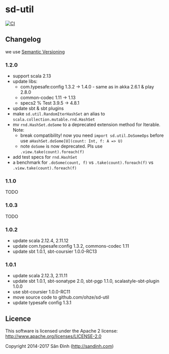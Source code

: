 sd-util
=======
[![CI](https://github.com/ohze/sd-util/actions/workflows/sbt-devops.yml/badge.svg)](https://github.com/ohze/sd-util/actions/workflows/sbt-devops.yml)

## Changelog
we use [Semantic Versioning](http://semver.org/)

### 1.2.0
+ support scala 2.13
+ update libs:
    - com.typesafe:config 1.3.2 -> 1.4.0 - same as in akka 2.6.1 & play 2.8.0
    - common-codec 1.11 -> 1.13
    - specs2 % Test 3.9.5 -> 4.8.1
+ update sbt & sbt plugins
+ make `sd.util.RandomIterHashSet` an alias to `scala.collection.mutable.rnd.HashSet`
+ mv `rnd.HashSet.doSome` to a deprecated extension method for Iterable.
    Note:
    - break compatibility! now you need `import sd.util.DoSomeOps` before use `aHashSet.doSome[U](count: Int, f: A => U)`
    - note `doSome` is now deprecated. Pls use `.view.take(count).foreach(f)`
+ add test specs for `rnd.HashSet`
+ a benchmark for `.doSome(count, f)` vs `.take(count).foreach(f)` vs `.view.take(count).foreach(f)`

### 1.1.0
TODO

### 1.0.3
TODO

### 1.0.2
+ update scala 2.12.4, 2.11.12
+ update com.typesafe:config 1.3.2, commons-codec 1.11
+ update sbt 1.0.1, sbt-coursier 1.0.0-RC13

### 1.0.1
+ update scala 2.12.3, 2.11.11
+ update sbt 1.0.1, sbt-sonatype 2.0, sbt-pgp 1.1.0, scalastyle-sbt-plugin 1.0.0
+ use sbt-coursier 1.0.0-RC11
+ move source code to github.com/ohze/sd-util
+ update typesafe config 1.3.1

## Licence
This software is licensed under the Apache 2 license:
http://www.apache.org/licenses/LICENSE-2.0

Copyright 2014-2017 Sân Đình (http://sandinh.com)
